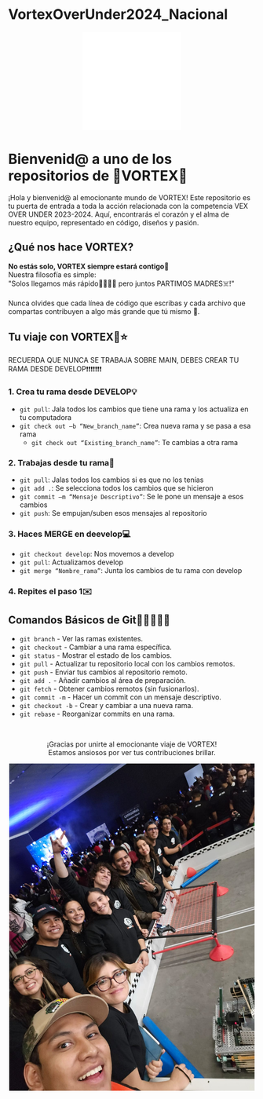 # VortexOverUnder2024_Nacional

<div align="center">
  <img src=".github/VortexLogo.png" alt="VORTEX Logo" width="200">
</div>

# Bienvenid@ a uno de los repositorios de 🌌VORTEX🌌

¡Hola y bienvenid@ al emocionante mundo de VORTEX! Este repositorio es tu puerta de entrada a toda la acción relacionada con la competencia VEX OVER UNDER 2023-2024. Aquí, encontrarás el corazón y el alma de nuestro equipo, representado en código, diseños y pasión.

## ¿Qué nos hace VORTEX?

**No estás solo, VORTEX siempre estará contigo💖** <br>
Nuestra filosofía es simple: <br>
"Solos llegamos más rápido🏃‍♀️🏃‍♂️ pero juntos PARTIMOS MADRES☠️!" <br><br>
Nunca olvides que cada línea de código que escribas y cada archivo que compartas contribuyen a algo más grande que tú mismo 🤟.<br>

## Tu viaje con VORTEX🚀⭐

RECUERDA QUE NUNCA SE TRABAJA SOBRE MAIN, DEBES CREAR TU RAMA DESDE DEVELOP❗❗❗❗❗❗❗

### 1. Crea tu rama desde DEVELOP💡
- `git pull`: Jala todos los cambios que tiene una rama y los actualiza en tu computadora
- `git check out –b “New_branch_name”`: Crea nueva rama y se pasa a esa rama
  - `git check out “Existing_branch_name”`: Te cambias a otra rama

### 2. Trabajas desde tu rama🌲
- `git pull`: Jalas todos los cambios si es que no los tenías
- `git add .`: Se selecciona todos los cambios que se hicieron
- `git commit –m “Mensaje Descriptivo”`: Se le pone un mensaje a esos cambios
- `git push`: Se empujan/suben esos mensajes al repositorio

### 3. Haces MERGE en deevelop💻
- `git checkout develop`: Nos movemos a develop
- `git pull`: Actualizamos develop
- `git merge “Nombre_rama”`: Junta los cambios de tu rama con develop

### 4. Repites el paso 1✉️

## Comandos Básicos de Git🤸‍♀️🤸‍♂️🤸

- `git branch` - Ver las ramas existentes.
- `git checkout` - Cambiar a una rama específica.
- `git status` - Mostrar el estado de los cambios.
- `git pull` - Actualizar tu repositorio local con los cambios remotos.
- `git push` - Enviar tus cambios al repositorio remoto.
- `git add .` - Añadir cambios al área de preparación.
- `git fetch` - Obtener cambios remotos (sin fusionarlos).
- `git commit -m` - Hacer un commit con un mensaje descriptivo.
- `git checkout -b` - Crear y cambiar a una nueva rama.
- `git rebase` - Reorganizar commits en una rama.
<br>
<div align="center">
  <p>¡Gracias por unirte al emocionante viaje de VORTEX!<br>Estamos ansiosos por ver tus contribuciones brillar.</p>
</div>

<div align="center">
  <img src=".github/us.jpg" alt="VORTEX Logo" width="500">
</div>
